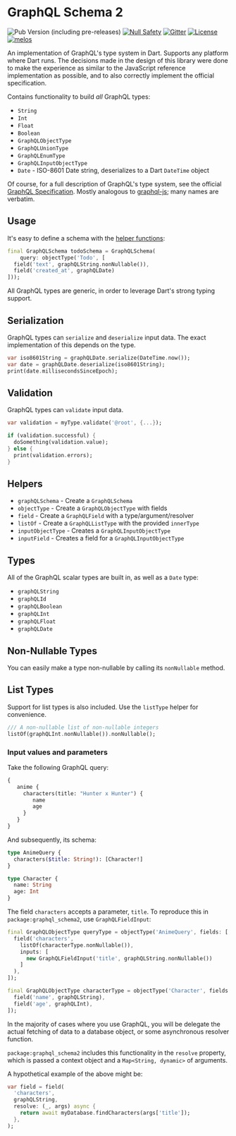# GraphQL Schema 2

![Pub Version (including pre-releases)](https://img.shields.io/pub/v/graphql_schema2?include_prereleases)
[![Null Safety](https://img.shields.io/badge/null-safety-brightgreen)](https://dart.dev/null-safety)
[![Gitter](https://img.shields.io/gitter/room/nwjs/nw.js.svg)](https://gitter.im/angel_dart/discussion)
[![License](https://img.shields.io/github/license/dart-backend/graphql_dart)](https://github.com/dart-backend/graphql_dart/blob/master/packages/graphql_schema/LICENSE)
[![melos](https://img.shields.io/badge/maintained%20with-melos-f700ff.svg?style=flat-square)](https://github.com/invertase/melos)

An implementation of GraphQL's type system in Dart. Supports any platform where Dart runs. The decisions made in the design of this library were done to make the experience as similar to the JavaScript reference implementation as possible, and to also correctly implement the official specification.

Contains functionality to build *all* GraphQL types:

* `String`
* `Int`
* `Float`
* `Boolean`
* `GraphQLObjectType`
* `GraphQLUnionType`
* `GraphQLEnumType`
* `GraphQLInputObjectType`
* `Date` - ISO-8601 Date string, deserializes to a Dart `DateTime` object

Of course, for a full description of GraphQL's type system, see the official [GraphQL Specification](https://spec.graphql.org/). Mostly analogous to [graphql-js](https://graphql.org/graphql-js/type/); many names are verbatim.

## Usage

It's easy to define a schema with the [helper functions](#helpers):

```dart
final GraphQLSchema todoSchema = GraphQLSchema(
    query: objectType('Todo', [
  field('text', graphQLString.nonNullable()),
  field('created_at', graphQLDate)
]));
```

All GraphQL types are generic, in order to leverage Dart's strong typing support.

## Serialization

GraphQL types can `serialize` and `deserialize` input data. The exact implementation of this depends on the type.

```dart
var iso8601String = graphQLDate.serialize(DateTime.now());
var date = graphQLDate.deserialize(iso8601String);
print(date.millisecondsSinceEpoch);
```

## Validation

GraphQL types can `validate` input data.

```dart
var validation = myType.validate('@root', {...});

if (validation.successful) {
  doSomething(validation.value);
} else {
  print(validation.errors);
}
```

## Helpers

* `graphQLSchema` - Create a `GraphQLSchema`
* `objectType` - Create a `GraphQLObjectType` with fields
* `field` - Create a `GraphQLField` with a type/argument/resolver
* `listOf` - Create a `GraphQLListType` with the provided `innerType`
* `inputObjectType` - Creates a `GraphQLInputObjectType`
* `inputField` - Creates a field for a `GraphQLInputObjectType`

## Types

All of the GraphQL scalar types are built in, as well as a `Date` type:

* `graphQLString`
* `graphQLId`
* `graphQLBoolean`
* `graphQLInt`
* `graphQLFloat`
* `graphQLDate`

## Non-Nullable Types

You can easily make a type non-nullable by calling its `nonNullable` method.

## List Types

Support for list types is also included. Use the `listType` helper for convenience.

```dart
/// A non-nullable list of non-nullable integers
listOf(graphQLInt.nonNullable()).nonNullable();
```

### Input values and parameters

Take the following GraphQL query:

```graphql
{
   anime {
     characters(title: "Hunter x Hunter") {
        name
        age
     }
   }
}
```

And subsequently, its schema:

```graphql
type AnimeQuery {
  characters($title: String!): [Character!]
}

type Character {
  name: String
  age: Int
}
```

The field `characters` accepts a parameter, `title`. To reproduce this in `package:graphql_schema2`, use `GraphQLFieldInput`:

```dart
final GraphQLObjectType queryType = objectType('AnimeQuery', fields: [
  field('characters',
    listOf(characterType.nonNullable()),
    inputs: [
      new GraphQLFieldInput('title', graphQLString.nonNullable())
    ]
  ),
]);

final GraphQLObjectType characterType = objectType('Character', fields: [
  field('name', graphQLString),
  field('age', graphQLInt),
]);
```

In the majority of cases where you use GraphQL, you will be delegate the actual fetching of data to a database object, or some asynchronous resolver function.

`package:graphql_schema2` includes this functionality in the `resolve` property, which is passed a context object and a `Map<String, dynamic>` of arguments.

A hypothetical example of the above might be:

```dart
var field = field(
  'characters',
  graphQLString,
  resolve: (_, args) async {
    return await myDatabase.findCharacters(args['title']);
  },
);
```
